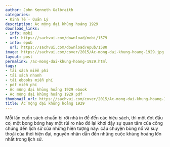 ```yaml
---
author: John Kenneth Galbraith
categories:
- Kinh Tế - Quản Lý
description: Ác mộng đại khủng hoảng 1929
download_links:
- info: mobi
  url: https://sachvui.com/download/mobi/1579
- info: epub
  url: https://sachvui.com/download/epub/1580
image: https://sachvui.com/cover/2015/Ac-mong-dai-khung-hoang-1929.jpg
layout: post
permalink: /ac-mong-dai-khung-hoang-1929.html
tags:
- tải sách miễn phí
- tải sách nhanh
- tải ebooks miễn phí
- pdf miễn phí
- Ác mộng đại khủng hoảng 1929 ebook
- Ác mộng đại khủng hoảng 1929 pdf
thumbnail_url: https://sachvui.com/cover/2015/Ac-mong-dai-khung-hoang-1929.jpg
title: Ác mộng đại khủng hoảng 1929
---
```


 <div class="item-desc text-justify"> Mỗi lần cuốn sách chuẩn bị rời nhà in để đến các hiệu sách, thì một đợt đầu cơ, một bong bóng hay một rủi ro nào đó lại khơi dậy sự quan tâm của công chúng đến lịch sử của những hiện tượng này: câu chuyện bùng nổ và suy thoái của thời hiện đại, nguyên nhân dẫn đến những cuộc khủng hoảng lớn nhất trong lịch sử. </div>